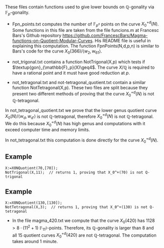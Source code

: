 These files contain functions used to give lower bounds on $\mathbb{Q}$-gonality via $\mathbb{F}_p$-gonality.

- Fpn_points.txt computes the number of $\mathbb{F}_{p^n}$ points on the curve $X_0^{+d}(N)$. Some functions in this file are taken from the file funcions.m at Francesc Bars's Github repository https://github.com/FrancescBars/Magma-functions-on-Quotient-Modular-Curves. His README file is useful in explaining this computation. The function FpnPoints(N,d,p,n) is similar to Bars's code for the curve $X_0(366)/\left< w_2 , w_{61} \right>$.

- not_trigonal.txt contains a function NotTrigonal(X,p) which tests if $\textup{gon}_{\mathbb{F}_p}(X)\geq4$. The curve $X/\mathbb{Q}$ is required to have a rational point and it must have good reduction at $p$.

- not_tetragonal.txt and not-tetragonal_quotient.txt contain a similar function NotTetragonal(X,p). These two files are split because they present two different methods of proving that the curve $X_0^{+d}(N)$ is not $\mathbb{Q}$-tetragonal.

In not_tetragonal_quotient.txt we prove that the lower genus quotient curve $X_0(N)/\left<w_d,w_{d'}\right>$ is not $\mathbb{Q}$-tetragonal, therefore $X_0^{+d}(N)$ is not $\mathbb{Q}$-tetragonal. We do this because $X_0^{+d}(N)$ has high genus and computations with it exceed computer time and memory limits.

In not_tetragonal.txt this computation is done directly for the curve $X_0^{+d}(N)$.

## Example
```magma
X:=X0NQuotient(70,[70]);
NotTrigonal(X,11);  // returns 1, proving that X_0^+(70) is not Q-trigonal 
```

## Example
```magma
X:=X0NQuotient(130,[130]);
NotTetragonal(X,3);  // returns 1, proving that X_0^+(130) is not Q-tetragonal
```

- In the file magma_420.txt we compute that the curve $X_0(420)$ has $1128>8\cdot(11^2+1)$ $\mathbb{F}_{11^2}$-points. Therefore, its $\mathbb{Q}$-gonality is larger than $8$ and all $15$ quotient curves $X_0^{+d}(420)$ are not $\mathbb{Q}$-tetragonal. The computation takes around $1$ minute.
